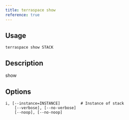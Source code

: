 ```yaml
---
title: terraspace show
reference: true
---
```


## Usage

    terraspace show STACK

## Description

show


## Options

```
i, [--instance=INSTANCE]         # Instance of stack
    [--verbose], [--no-verbose]  
    [--noop], [--no-noop]        
```


